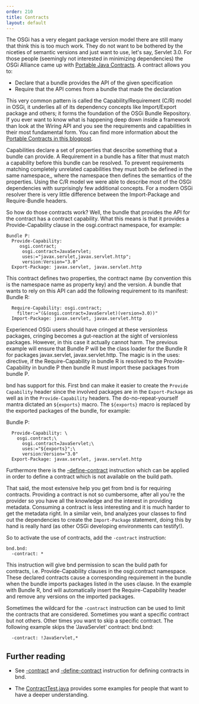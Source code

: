 ```yaml
---
order: 210
title: Contracts
layout: default
---
```


The OSGi has a very elegant package version model there are still many that think this is too much work. They do not want to be bothered by the niceties of semantic versions and just want to use, let's say, Servlet 3.0. For those people (seemingly not interested in minimizing dependencies) the OSGi Alliance came up with [Portable Java Contracts][1]. A contract allows you to: 

* Declare that a bundle provides the API of the given specification
* Require that the API comes from a bundle that made the declaration

This very common pattern is called the Capability/Requirement (C/R) model in OSGi, it underlies all of its dependency concepts like Import/Export package and others; it forms the foundation of the OSGi Bundle Repository. If you ever want to know what is happening deep down inside a framework than look at the Wiring API and you see the requirements and capabilities in their most fundamental form. 
You can find more information about the [Portable Contracts in this blogpost][2].

Capabilities declare a set of properties that describe something that a bundle can provide. A Requirement in a bundle has a filter that must match a capability before this bundle can be resolved. To prevent requirements matching completely unrelated capabilities they must both be defined in the same namespace,, where the namespace then defines the semantics of the properties. Using the C/R model we were able to describe most of the OSGi dependencies with surprisingly few additional concepts. For a modern OSGi resolver there is very little difference between the Import-Package and Require-Bundle headers. 

So how do those contracts work? Well, the bundle that provides the API for the contract has a contract capability. What this means is that it provides a Provide-Capability clause in the osgi.contract namespace, for example: 

	Bundle P:
	  Provide-Capability: 
	     osgi.contract;
	      osgi.contract=JavaServlet;
	      uses:="javax.servlet,javax.servlet.http";
	      version:Version="3.0"
	  Export-Package: javax.servlet, javax.servlet.http

This contract defines two properties, the contract name (by convention this is the namespace name as property key) and the version. A bundle that wants to rely on this API can add the following requirement to its manifest: 
Bundle R:

	  Require-Capability: osgi.contract;
	    filter:="(&(osgi.contract=JavaServlet)(version=3.0))"
	  Import-Package: javax.servlet, javax.servlet.http

Experienced OSGi users should have cringed at these versionless packages, cringing becomes a gut-reaction at the sight of versionless packages. However, in this case it actually cannot harm. The previous example will ensure that Bundle P will be the class loader for the Bundle R for packages javax.servlet, javax.servlet.http. The magic is in the uses: directive, if the Require-Capability in bundle R is resolved to the Provide-Capability in bundle P then bundle R must import these packages from bundle P.
 
bnd has support for this. First bnd can make it easier to create the `Provide Capability` header since the involved packages are in the `Export-Package` as well as in the `Provide-Capability` headers. The do-no-repeat-yourself mantra dictated an `${exports}` macro. The `${exports}` macro is replaced by the exported packages of the bundle, for example: 

Bundle P:

	  Provide-Capability: \
	    osgi.contract;\
	      osgi.contract=JavaServlet;\
	      uses:="${exports}";\
	      version:Version="3.0"
	  Export-Package: javax.servlet, javax.servlet.http

Furthermore there is the [-define-contract](/instructions/define-contract.html) instruction which can be applied in order to define a contract which is not available on the build path.

That said, the most extensive help you get from bnd is for requiring contracts. Providing a contract is not so cumbersome, after all you're the provider so you have all the knowledge and the interest in providing metadata. Consuming a contract is less interesting and it is much harder to get the metadata right. In a similar vein, bnd analyzes your classes to find out the dependencies to create the `Import-Package` statement, doing this by hand is really hard (as other OSGi developing environments can testify!). 

So to activate the use of contracts, add the `-contract` instruction: 

	bnd.bnd:
	  -contract: *

This instruction will give bnd permission to scan the build path for contracts, i.e. Provide-Capability clauses in the osgi.contract namespace. These declared contracts cause a corresponding requirement in the bundle when the bundle imports packages listed in the uses clause. In the example with Bundle R, bnd will automatically insert the Require-Capability header and remove any versions on the imported packages. 

Sometimes the wildcard for the `-contract` instruction can be used to limit the contracts that are considered. Sometimes you want a specific contract but not others. Other times you want to skip a specific contract. The following example skips the 'JavaServlet' contract: 
bnd.bnd:

	  -contract: !JavaServlet,*

## Further reading

- See [-contract](/instructions/contract.html) and [-define-contract](/instructions/define-contract.html) instruction for defining contracts in bnd.

- The [ContractTest.java](https://github.com/bndtools/bnd/blob/next/biz.aQute.bndlib.tests/test/test/ContractTest.java) provides some examples for people that want to have a deeper understanding. 

[1]: https://docs.osgi.org/reference/portable-java-contracts.html
[2]: https://blog.osgi.org/2014/09/portable-java-contracts-for-javax.html
